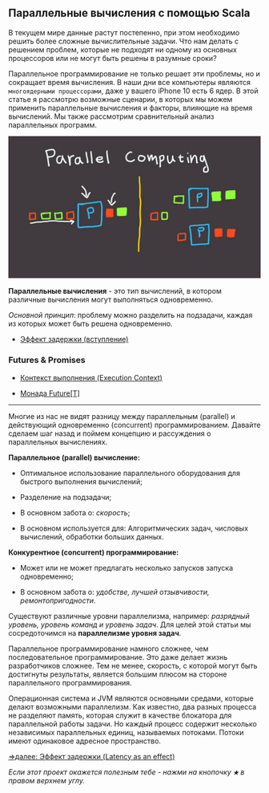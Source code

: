 ## Параллельные вычисления с помощью Scala

В текущем мире данные растут постепенно, при этом необходимо решить более сложные вычислительные задачи. Что нам делать 
с решением проблем, которые не подходят ни одному из основных процессоров или не могут быть решены в разумные сроки?

Параллельное программирование не только решает эти проблемы, но и сокращает время вычисления. В наши дни все компьютеры 
являются `многоядерными процессорами`, даже у вашего iPhone 10 есть 6 ядер. В этой статье я рассмотрю возможные сценарии,
 в которых мы можем применить параллельные вычисления и факторы, влияющие на время вычислений. Мы также рассмотрим 
 сравнительный анализ параллельных программ.

![alt text](https://github.com/steklopod/Parallel-Programming/blob/master/src/main/resources/images/parallel_computing.jpg "parallel_computing")

**Параллельные вычисления** - это тип вычислений, в котором различные вычисления могут выполняться одновременно.

_Основной принцип_: проблему можно разделить на подзадачи, каждая из которых может быть решена одновременно.

* [Эффект задержки (вступление)](https://github.com/steklopod/Parallel-Programming/blob/master/src/main/resources/readmes/theory_1.md)


### Futures & Promises

* [Контекст выполнения (Execution Context)](https://github.com/steklopod/Parallel-Programming/blob/master/src/main/resources/readmes/ExecutionContext.md)


* [Монада Future[T]](https://github.com/steklopod/Parallel-Programming/blob/master/src/main/resources/readmes/Future.md)


___

Многие из нас не видят разницу между параллельным (parallel) и действующий одновременно (concurrent) программированием. 
Давайте сделаем шаг назад и поймем концепцию и рассуждения о параллельных вычислениях.

**Параллельное (parallel) вычисление:**

* Оптимальное использование параллельного оборудования для быстрого выполнения вычислений;

* Разделение на подзадачи;

* В основном забота о: _скорость_;

* В основном используется для: Алгоритмических задач, числовых вычислений, обработки больших данных.

**Конкурентное (concurrent) программирование:**

* Может или не может предлагать несколько запусков запуска одновременно;

* В основном забота о: _удобстве, лучшей отзывчивости, ремонтопригодности_.

Существуют различные уровни параллелизма, например: _разрядный уровень, уровень команд и уровень задач_. Для целей этой 
статьи мы сосредоточимся на **параллелизме уровня задач**.

Параллельное программирование намного сложнее, чем последовательное программирование. Это даже делает жизнь разработчиков 
сложнее. Тем не менее, скорость, с которой могут быть достигнуты результаты, является большим плюсом на стороне параллельного 
программирования.

Операционная система и JVM являются основными средами, которые делают возможными параллелизм. Как известно, два разных 
процесса не разделяют память, которая служит в качестве блокатора для параллельной работы задачи. Но каждый процесс 
содержит несколько независимых параллельных единиц, называемых потоками. Потоки имеют одинаковое адресное пространство.


[=>далее: Эффект задержки (Latency as an effect)](https://github.com/steklopod/Parallel-Programming/blob/master/src/main/resources/readmes/theory_1.md)


_Если этот проект окажется полезным тебе - нажми на кнопочку **`★`** в правом верхнем углу._
